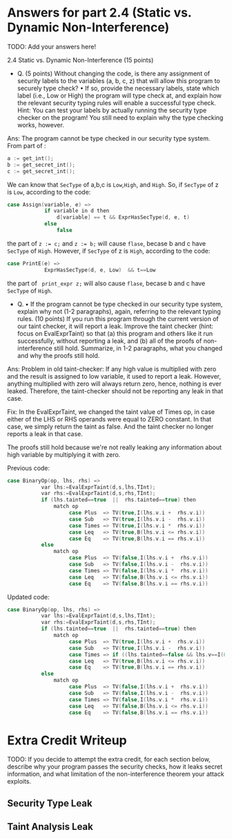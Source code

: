 # Answers for part 2.4 (Static vs. Dynamic Non-Interference)

TODO: Add your answers here!

2.4 Static vs. Dynamic Non-Interference (15 points)

* Q. (5 points) Without changing the code, is there any assignment of security labels to the variables (a, b, c, z)
that will allow this program to securely type check?
• If so, provide the necessary labels, state which label (i.e., Low or High) the program will type check
at, and explain how the relevant security typing rules will enable a successful type check. Hint: You
can test your labels by actually running the security type checker on the program! You still need to
explain why the type checking works, however.

Ans: The program cannot be type checked in our security type system. From part of :
```c
a := get_int();
b := get_secret_int();
c := get_secret_int();
```
We can know that `SecType` of a,b,c is `Low`,`High`, and `High`. 
So, if `SecType` of z is `Low`, according to the code: 
```c
case Assign(variable, e) => 
            if variable in d then 
                d[variable] == t && ExprHasSecType(d, e, t)
            else 
                false
```
the part of `z := c;` and `z := b;` will cause `flase`, becase b and c have `SecType` of `High`.
However, if `SecType` of z is `High`, according to the code: 
```c
case PrintE(e) =>
            ExprHasSecType(d, e, Low)  && t==Low
```
the part of ` print_expr z;` will also cause `flase`, becase b and c have `SecType` of `High`.

* Q. • If the program cannot be type checked in our security type system, explain why not (1-2 paragraphs),
again, referring to the relevant typing rules.
(10 points) If you run this program through the current version of our taint checker, it will report a leak.
Improve the taint checker (hint: focus on EvalExprTaint) so that (a) this program and others like it run
successfully, without reporting a leak, and (b) all of the proofs of non-interference still hold.
Summarize, in 1-2 paragraphs, what you changed and why the proofs still hold.

Ans: Problem in old taint-checker: If any high value is multiplied with zero and the result is assigned to low variable, it used to report a leak. However, anything multiplied with zero will always return zero, hence, nothing is ever leaked. Therefore, the taint-checker should not be reporting any leak in that case.

Fix: In the EvalExprTaint, we changed the taint value of Times op, in case either of the LHS or RHS operands were equal to ZERO constant. In that case, we simply return the taint as false. And the taint checker no longer reports a leak in that case.

The proofs still hold because we're not really leaking any information about high variable by multiplying it with zero.

Previous code:
```c
case BinaryOp(op, lhs, rhs) => 
           var lhs:=EvalExprTaint(d,s,lhs,TInt);
           var rhs:=EvalExprTaint(d,s,rhs,TInt);        
           if (lhs.tainted==true  ||  rhs.tainted==true) then
               match op
                    case Plus  => TV(true,I(lhs.v.i +  rhs.v.i)) 
                    case Sub   => TV(true,I(lhs.v.i -  rhs.v.i)) 
                    case Times => TV(true,I(lhs.v.i *  rhs.v.i))
                    case Leq   => TV(true,B(lhs.v.i <= rhs.v.i))
                    case Eq    => TV(true,B(lhs.v.i == rhs.v.i))
           else
               match op                    
                    case Plus  => TV(false,I(lhs.v.i +  rhs.v.i)) 
                    case Sub   => TV(false,I(lhs.v.i -  rhs.v.i)) 
                    case Times => TV(false,I(lhs.v.i *  rhs.v.i)) 
                    case Leq   => TV(false,B(lhs.v.i <= rhs.v.i))
                    case Eq    => TV(false,B(lhs.v.i == rhs.v.i))
```

Updated code:
```c
case BinaryOp(op, lhs, rhs) => 
           var lhs:=EvalExprTaint(d,s,lhs,TInt);
           var rhs:=EvalExprTaint(d,s,rhs,TInt);        
           if (lhs.tainted==true  ||  rhs.tainted==true) then
               match op
                    case Plus  => TV(true,I(lhs.v.i +  rhs.v.i)) 
                    case Sub   => TV(true,I(lhs.v.i -  rhs.v.i)) 
                    case Times => if ((lhs.tainted==false && lhs.v==I(0)) || (rhs.tainted==false && rhs.v==I(0))) then TV(false, I(0)) else TV(true,I(lhs.v.i *  rhs.v.i))
                    case Leq   => TV(true,B(lhs.v.i <= rhs.v.i))
                    case Eq    => TV(true,B(lhs.v.i == rhs.v.i))
           else
               match op                    
                    case Plus  => TV(false,I(lhs.v.i +  rhs.v.i)) 
                    case Sub   => TV(false,I(lhs.v.i -  rhs.v.i)) 
                    case Times => TV(false,I(lhs.v.i *  rhs.v.i)) 
                    case Leq   => TV(false,B(lhs.v.i <= rhs.v.i))
                    case Eq    => TV(false,B(lhs.v.i == rhs.v.i))
```

# Extra Credit Writeup

TODO: 
If you decide to attempt the extra credit, for each section below, describe why
your program passes the security checks, how it leaks secret information, and
what limitation of the non-interference theorem your attack exploits.

## Security Type Leak

## Taint Analysis Leak
